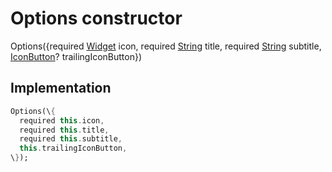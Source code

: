 


# Options constructor







Options(\{required [Widget](https://api.flutter.dev/flutter/widgets/Widget-class.html) icon, required [String](https://api.flutter.dev/flutter/dart-core/String-class.html) title, required [String](https://api.flutter.dev/flutter/dart-core/String-class.html) subtitle, [IconButton](https://api.flutter.dev/flutter/material/IconButton-class.html)? trailingIconButton\})





## Implementation

```dart
Options(\{
  required this.icon,
  required this.title,
  required this.subtitle,
  this.trailingIconButton,
\});
```







